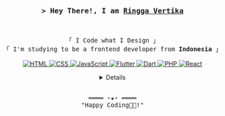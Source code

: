 <!-- https://github.com/ShahriarShafin/ -->
<!-- April 15, 2021 -->
<!-- LEAVE A STAR, IF YOU LIKE IT ! -->

<!-- Profile Views Counter --

<!-- Intro  -->
<h3 align="center">
        <samp>&gt; Hey There!, I am
                <b><a target="_blank" href="https://github.com/ringgarestu"> Ringga Vertika</a></b>
        </samp>
</h3>
<br>

<p align="center">
        <!-- Organisation  -->
        <samp>
                「 I Code what I Design 」
                <br>
                「 I'm studying to be a frontend developer from <b>Indonesia</b> 」
                <br>
                <br>
        </samp>
        <!-- Programming Languages -->        
        <!-- HTML -->
        <a href="https://github.com/ringgarestu?tab=repositories&q=&type=&language=html&sort=" target="_blank"><img alt="HTML"
                        src="https://img.shields.io/badge/-HTML-E34F26?style=flat-square&logo=HTML5&logoColor=white">
        </a>
        <!-- CSS  -->
        <a href="https://github.com/ringgarestu?tab=repositories" target="_blank"><img alt="CSS"
                        src="https://img.shields.io/badge/-CSS-1572B6?style=flat-square&logo=CSS3&logoColor=white">
        </a>
        <!-- JavaScript -->
        <a href="https://github.com/ringgarestu?tab=repositories&q=&type=&language=javascript&sort=" target="_blank"><img alt="JavaScript"
                        src="https://img.shields.io/badge/-JavaScript-F7DF1E?style=flat-square&logo=JavaScript&logoColor=white">       
        <!-- Flutter -->
        <a href="https://github.com/ringgarestu?tab=repositories&q=&type=&language=Flutter&sort=" target="_blank"><img alt="Flutter"
                        src="https://img.shields.io/badge/-Flutter-4e8ed2?style=flat-square&logo=Flutter&logoColor=white">   
        <!-- Dart -->
        <a href="https://github.com/ringgarestu?tab=repositories&q=&type=&language=Dart&sort=" target="_blank"><img alt="Dart"
                        src="https://img.shields.io/badge/-Dart-4e8ed2?style=flat-square&logo=Dart&logoColor=white">   
        <!-- PHP -->
        <a href="https://github.com/ringgarestu?tab=repositories&q=&type=&language=PHP&sort=" target="_blank"><img alt="PHP"
                        src="https://img.shields.io/badge/-PHP-6b7fd1?style=flat-square&logo=PHP&logoColor=white">
        <!-- React -->
        <a href="https://github.com/ringgarestu?tab=repositories&q=&type=&language=react&sort=" target="_blank"><img alt="React"
                        src="https://img.shields.io/badge/-React-4287f5?style=flat-square&logo=React&logoColor=white">   
        <!-- Astro -->
<!--         <a href="https://github.com/ringgarestu?tab=repositories&q=&type=&language=astro&sort=" target="_blank"><img alt="Astro"
                        src="https://img.shields.io/badge/-Astro-ffffff?style=flat-square&logo=Astro&logoColor=white">    -->
</p>

<!-- Details Section-->
<details align="center">
    <summary> <samp>&#9776; More</samp></summary>
    <p align="center">
        <br>
        <!-- Social Links -->
        <p>Find me on</p>
        <!-- Gmail -->
        <a href="mailto:ringgarestu@gmail.com" target="_blank"><img alt="Gmail"
                src="https://img.shields.io/badge/-Gmail-EA4335?style=flat-square&logo=Gmail&logoColor=white">
        </a>     
        <!-- Instagram -->
        <a href="https://www.instagram.com/n666a.vk/" target="_blank"><img alt="Instagram"
                src="https://img.shields.io/badge/-Instagram-E4405F?style=flat-square&logo=Instagram&logoColor=white">
        </a>
        <!-- Linkedin -->
        <a href="https://www.linkedin.com/in/ringga-restu-vertika-5b02831b5/" target="_blank"><img alt="Linkedin"
                src="https://img.shields.io/badge/-Linkedin-0A66C2?style=flat-square&logo=Linkedin&logoColor=white">
        </a>
    </p>
</details>
<br>

<!-- Footer -->
<samp>
    <p align="center">
        ════ ⋆★⋆ ════
        <br>
        "Happy Coding👨‍💻!"
    </p>
</samp>
